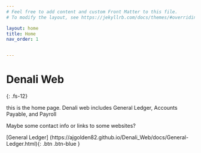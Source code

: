 ```yaml
---
# Feel free to add content and custom Front Matter to this file.
# To modify the layout, see https://jekyllrb.com/docs/themes/#overriding-theme-defaults

layout: home
title: Home
nav_order: 1


---
```


# **Denali Web**
{: .fs-12}


this is the home page. Denali web includes General Ledger, Accounts Payable, and Payroll

Maybe some contact info or links to some websites?


<span class="fs-8">
[General Ledger] (https://ajgolden82.github.io/Denali_Web/docs/General-Ledger.html){: .btn .btn-blue }
</span>
